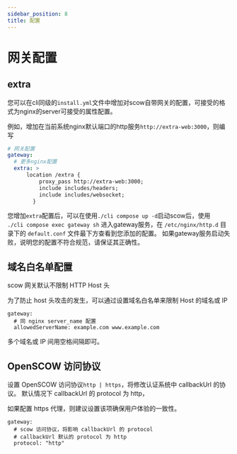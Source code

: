 ```yaml
---
sidebar_position: 8
title: 配置
---
```


# 网关配置


## extra

您可以在cli同级的`install.yml`文件中增加对scow自带网关的配置，可接受的格式为nginx的server可接受的属性配置。

例如，增加在当前系统nginx默认端口的http服务`http://extra-web:3000`，则编写

```yaml title="install.yml"
# 网关配置
gateway:
  # 更多nginx配置
  extra: >
      location /extra {
          proxy_pass http://extra-web:3000;
          include includes/headers;
          include includes/websocket;
        }
```

您增加`extra`配置后，可以在使用`./cli compose up -d`启动scow后，使用 ` ./cli compose exec gateway sh` 进入gateway服务，在 `/etc/nginx/http.d` 目录下的 `default.conf` 文件最下方查看到您添加的配置。
如果gateway服务启动失败，说明您的配置不符合规范，请保证其正确性。

## 域名白名单配置

scow 网关默认不限制 HTTP Host 头

为了防止 host 头攻击的发生，可以通过设置域名白名单来限制 Host 的域名或 IP

```
gateway:
  # 同 nginx server_name 配置
  allowedServerName: example.com www.example.com
```

多个域名或 IP 间用空格间隔即可。

## OpenSCOW 访问协议

设置 OpenSCOW 访问协议`http | https`，将修改认证系统中 callbackUrl 的协议。
默认情况下 callbackUrl 的 protocol 为 http，

如果配置 https 代理，则建议设置该项确保用户体验的一致性。

```
gateway:
  # scow 访问协议，将影响 callbackUrl 的 protocol
  # callbackUrl 默认的 protocol 为 http
  protocol: "http"
```